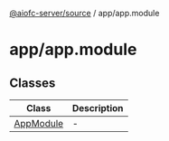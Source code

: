 [@aiofc-server/source](../../index.md) / app/app.module

# app/app.module

## Classes

| Class | Description |
| ------ | ------ |
| [AppModule](classes/AppModule.md) | - |
